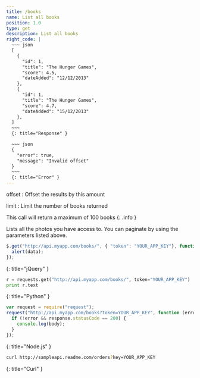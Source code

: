 ```yaml
---
title: /books
name: List all books
position: 1.0
type: get
description: List all books
right_code: |
  ~~~ json
  [
    {
      "id": 1,
      "title": "The Hunger Games",
      "score": 4.5,
      "dateAdded": "12/12/2013"
    },
    {
      "id": 1,
      "title": "The Hunger Games",
      "score": 4.7,
      "dateAdded": "15/12/2013"
    },
  ]
  ~~~
  {: title="Response" }

  ~~~ json
  {
    "error": true,
    "message": "Invalid offset"
  }
  ~~~
  {: title="Error" }
---
```

offset
: Offset the results by this amount

limit
: Limit the number of books returned

This call will return a maximum of 100 books
{: .info }

Lists all the photos you have access to. You can paginate by using the parameters listed above.

~~~ javascript
$.get("http://api.myapp.com/books/", { "token": "YOUR_APP_KEY"}, function(data) {
  alert(data);
});
~~~
{: title="jQuery" }

~~~ python
r = requests.get("http://api.myapp.com/books/", token="YOUR_APP_KEY")
print r.text
~~~
{: title="Python" }

~~~ javascript
var request = require("request");
request("http://api.myapp.com/books?token=YOUR_APP_KEY", function (error, response, body) {
  if (!error && response.statusCode == 200) {
    console.log(body);
  }
});
~~~
{: title="Node.js" }

~~~ bash
curl http://sampleapi.readme.com/orders?key=YOUR_APP_KEY
~~~
{: title="Curl" }

